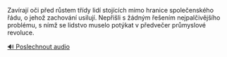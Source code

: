 
Zavírají oči před růstem třídy lidí stojících mimo hranice společenského řádu, o jehož zachování usilují. Nepřišli s žádným řešením nejpalčivějšího problému, s nímž se lidstvo muselo potýkat v předvečer průmyslové revoluce.

[🔊 Poslechnout audio](/data/7-paragraphs/audio/chapter_168/para_002-Zavraj-oi-ped-rstem-tdy-lid-stojcch-mimo.mp3)

